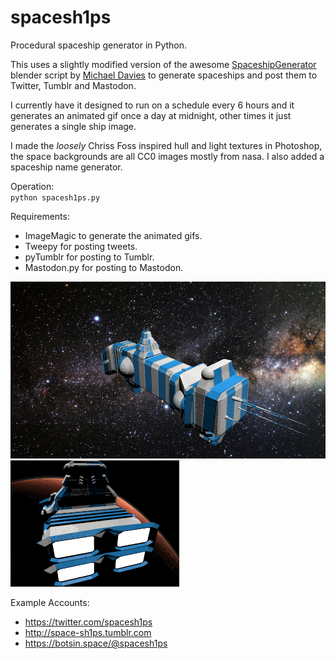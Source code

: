 # spacesh1ps
Procedural spaceship generator in Python.

This uses a slightly modified version of the awesome <a href="https://github.com/a1studmuffin/SpaceshipGenerator">SpaceshipGenerator</a> blender script by <a href="https://github.com/a1studmuffin">Michael Davies</a> to generate spaceships and post them to Twitter, Tumblr and Mastodon. 

I currently have it designed to run on a schedule every 6 hours and it generates an animated gif once a day at midnight, other times it just generates a single ship image.

I made the *loosely* Chriss Foss inspired hull and light textures in Photoshop, the space backgrounds are all CC0 images mostly from nasa.  I also added a spaceship name generator.

Operation:</br>
`python spacesh1ps.py`

Requirements:
- ImageMagic to generate the animated gifs.
- Tweepy for posting tweets.
- pyTumblr for posting to Tumblr.
- Mastodon.py for posting to Mastodon.

![Spacesh1p](renders/spacesh1p.png)
![Animated Spacesh1p](renders/animated/animation.gif)
 
Example Accounts:
- https://twitter.com/spacesh1ps
- http://space-sh1ps.tumblr.com
- https://botsin.space/@spacesh1ps
